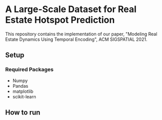 # A Large-Scale Dataset for Real Estate Hotspot Prediction

This repository contains the implementation of our paper, "Modeling Real Estate Dynamics Using Temporal Encoding", ACM SIGSPATIAL 2021.

## Setup
### Required Packages
- Numpy
- Pandas
- matplotlib
- scikit-learn

## How to run
